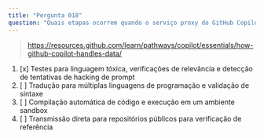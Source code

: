 ```yaml
---
title: "Pergunta 018"
question: "Quais etapas ocorrem quando o serviço proxy do GitHub Copilot processa um prompt?"
---
```


> https://resources.github.com/learn/pathways/copilot/essentials/how-github-copilot-handles-data/
1. [x] Testes para linguagem tóxica, verificações de relevância e detecção de tentativas de hacking de prompt
1. [ ] Tradução para múltiplas linguagens de programação e validação de sintaxe
1. [ ] Compilação automática de código e execução em um ambiente sandbox
1. [ ] Transmissão direta para repositórios públicos para verificação de referência
